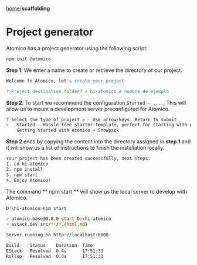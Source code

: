 [home](../../README.md)/**scaffolding**

# Project generator

Atomico has a project generator using the following script:

```bash
npm init @atomico
```

**Step 1**: We enter a name to create or retrieve the directory of our project.

```bash
Welcome to Atomico, let's create your project

? Project destination folder? » hi-atomico # nombre de ejemplo
```

**Step 2**: To start we recommend the configuration `Started - ....`, This will allow us to mount a development server preconfigured for Atomico.

```bash
? Select the type of project » - Use arrow-keys. Return to submit.
>   Started - Hassle-free starter template, perfect for starting with Atomico
    Getting started with Atomico + Snowpack
```

**Step 2** ends by copying the content into the directory assigned in **step 1** and it will show us a list of instructions to finish the installation locally.

```bash
Your project has been created successfully, next steps:
1. cd hi-atomico
2. npm install
3. npm start
4. Enjoy Atomico!
```

The command ** npm start ** will show us the local server to develop with Atomico.

```bash
D:\hi-atomico>npm start

> atomico-base@0.0.0 start D:\hi-atomico
> estack dev src/**/*.{html,md}

Server running on http://localhost:8000

Build    Status    Duration  Time
EStack   Resolved  0.4s      17:51:33
Rollup   Resolved  0.3s      17:51:33
```
